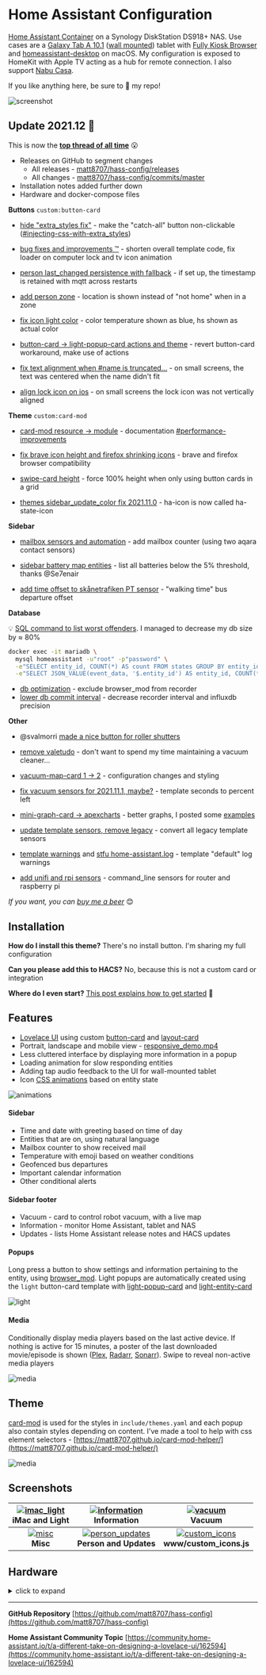 # Home Assistant Configuration

[Home Assistant Container](https://www.home-assistant.io/installation/#compare-installation-methods) on a Synology DiskStation DS918+ NAS. Use cases are a [Galaxy Tab A 10.1](https://www.samsung.com/us/mobile/tablets/galaxy-tab-a/galaxy-tab-a-10-1-2019-32gb-black-wi-fi-sm-t510nzkaxar/) ([wall mounted](https://www.durable.eu/information-and-presentation/tablet-holder/wall-mounted-tablet-holder/tablet-holder-wall.html)) tablet with [Fully Kiosk Browser](https://www.ozerov.de/fully-kiosk-browser/) and [homeassistant-desktop](https://github.com/mrvnklm/homeassistant-desktop) on macOS. My configuration is exposed to HomeKit with Apple TV acting as a hub for remote connection. I also support [Nabu Casa](https://www.nabucasa.com/).

If you like anything here, be sure to :star2: my repo!

![screenshot](https://raw.githubusercontent.com/matt8707/hass-config/master/www/img/screenshot.png)


## Update 2021.12 🎁

This is now the **[top thread of all time](https://community.home-assistant.io/top?period=all)** 😮

* Releases on GitHub to segment changes
  * All releases - [matt8707/hass-config/releases](https://github.com/matt8707/hass-config/releases)
  * All changes - [matt8707/hass-config/commits/master](https://github.com/matt8707/hass-config/commits/master)
* Installation notes added further down
* Hardware and docker-compose files


**Buttons** `custom:button-card`

* [hide "extra_styles fix"](https://github.com/matt8707/hass-config/commit/c560bded8288bcfbb15b1c019475efa8d81de3bf) - make the "catch-all" button non-clickable ([#injecting-css-with-extra_styles](https://github.com/custom-cards/button-card#injecting-css-with-extra_styles))

* [bug fixes and improvements ™](https://github.com/matt8707/hass-config/commit/f9a16d2b5781873b2191d74e3c475447b9d00fe0) - shorten overall template code, fix loader on computer lock and tv icon animation

* [person last_changed persistence with fallback](https://github.com/matt8707/hass-config/commit/9738395788e5ee66f40fc50b47a604713172171f) - if set up, the timestamp is retained with mqtt across restarts

* [add person zone](https://github.com/matt8707/hass-config/commit/9e8e53a52d820a9b5af49a0a1eb72ef1848f71a5) - location is shown instead of "not home" when in a zone

* [fix icon light color](https://github.com/matt8707/hass-config/commit/b0b5e624a213390ad889c7d2b89eae931e2218f5) - color temperature shown as blue, hs shown as actual color

* [button-card → light-popup-card actions and theme](https://github.com/matt8707/hass-config/commit/b87f6d243bcf79cc069f254fb01fc4a2e1b35b1c) - revert button-card workaround, make use of actions

* [fix text alignment when #name is truncated...](https://github.com/matt8707/hass-config/commit/661623655ac7ed4a1360c21e3181397ac684ba51) - on small screens, the text was centered when the name didn't fit

* [align lock icon on ios](https://github.com/matt8707/hass-config/commit/ad72f73886c279ca25a54a9b1e187eb5333b2ca7) - on small screens the lock icon was not vertically aligned


**Theme** `custom:card-mod`

* [card-mod resource → module](https://github.com/matt8707/hass-config/commit/a14d5447a908b5f2098bad94dc8017b27466e9bb) - documentation [#performance-improvements](https://github.com/thomasloven/lovelace-card-mod#performance-improvements)

* [fix brave icon height and firefox shrinking icons](https://github.com/matt8707/hass-config/commit/895ec555087dfc67b0671af391f8943c7ee38af2) - brave and firefox browser compatibility

* [swipe-card height](https://github.com/matt8707/hass-config/commit/f9ad21c8b0314781ee3d5fabc9684f08fe978a08) - force 100% height when only using button cards in a grid

* [themes sidebar_update_color fix 2021.11.0](https://github.com/matt8707/hass-config/commit/8be2e4ad321f578347377e5685697ee977ccfa70) - ha-icon is now called ha-state-icon


**Sidebar**
* [mailbox sensors and automation](https://github.com/matt8707/hass-config/commit/95b4797f681fb3768a629f8442dafe5645fc9f1c) - add mailbox counter (using two aqara contact sensors)

* [sidebar battery map entities](https://github.com/matt8707/hass-config/commit/d9c8710fcd261475b91a2601f6ef66c9ab3d73e8) - list all batteries below the 5% threshold, thanks @Se7enair

* [add time offset to skånetrafiken PT sensor](https://github.com/matt8707/hass-config/commit/af5284a08dfa8be7a448c593d82a3ce877dfc8f5) - "walking time" bus departure offset


**Database**

💡 [SQL command to list worst offenders](https://community.home-assistant.io/t/how-to-reduce-your-database-size-and-extend-the-life-of-your-sd-card/205299/24). I managed to decrease my db size by ≈ 80%

```bash
docker exec -it mariadb \
  mysql homeassistant -u"root" -p"password" \
  -e"SELECT entity_id, COUNT(*) AS count FROM states GROUP BY entity_id ORDER BY COUNT(*) DESC LIMIT 10;" \
  -e"SELECT JSON_VALUE(event_data, '$.entity_id') AS entity_id, COUNT(*) AS count FROM events WHERE JSON_VALUE(event_data, '$.entity_id') IS NOT NULL GROUP BY JSON_VALUE(event_data, '$.entity_id') ORDER BY COUNT(*) DESC LIMIT 10;"
```

* [db optimization](https://github.com/matt8707/hass-config/commit/b37bcd983f03a9fa18b8a099f3903e1bb497ffa3) - exclude browser_mod from recorder
* [lower db commit interval](https://github.com/matt8707/hass-config/commit/3d4a6e95e49c1f4c77f39a269f52eb8efa74edb2) - decrease recorder interval and influxdb precision


**Other**

* @svalmorri [made a nice button for roller shutters](https://community.home-assistant.io/t/a-different-take-on-designing-a-lovelace-ui/162594/2062)

* [remove valetudo](https://github.com/matt8707/hass-config/commit/2484e724f06b6e61b133c322dd0e7a14cfcd8e9b) - don't want to spend my time maintaining a vacuum cleaner...

* [vacuum-map-card 1 → 2](https://github.com/matt8707/hass-config/commit/d58b510a570a8e878fb47a5c0f6d662f1602187a) - configuration changes and styling

* [fix vacuum sensors for 2021.11.1, maybe?](https://github.com/matt8707/hass-config/commit/ac1c5c14e9db5ea00c9e88922cb10ca76e21d7da) - template seconds to percent left

* [mini-graph-card → apexcharts](https://github.com/matt8707/hass-config/commit/37156817c59e181451114c2531730b6e0fac088c) - better graphs, I posted some [examples](https://community.home-assistant.io/t/apexcharts-card-a-highly-customizable-graph-card/272877/1240)

* [update template sensors, remove legacy](https://github.com/matt8707/hass-config/commit/bdc4c9b135f51f6e4cad4916f3adb3a9f522709a) - convert all legacy template sensors

* [template warnings](https://github.com/matt8707/hass-config/commit/8b14c9cb13d9d225380111d892795defbe87f207) and [stfu home-assistant.log](https://github.com/matt8707/hass-config/commit/d2653664937600a199fc001b5e65488d7ffde88a) - template "default" log warnings

* [add unifi and rpi sensors](https://github.com/matt8707/hass-config/commit/fb76db22fa4dd03bb96f332a3e230c7e4841736a) - command_line sensors for router and raspberry pi


*If you want, you can [buy me a beer](https://www.buymeacoffee.com/matt8707)* :blush:


## Installation

**How do I install this theme?**
There's no install button. I'm sharing my full configuration

**Can you please add this to HACS?**
No, because this is not a custom card or integration

**Where do I even start?**
[This post explains how to get started](https://community.home-assistant.io/t/a-different-take-on-designing-a-lovelace-ui/162594/1717) :tada:


## Features

* [Lovelace UI](https://www.home-assistant.io/lovelace/) using custom [button-card](https://github.com/custom-cards/button-card) and [layout-card](https://github.com/thomasloven/lovelace-layout-card)
* Portrait, landscape and mobile view - [responsive_demo.mp4](https://user-images.githubusercontent.com/36163594/120789256-ad825000-c531-11eb-97c2-18904c48efdd.mp4)
* Less cluttered interface by displaying more information in a popup
* Loading animation for slow responding entities
* Adding tap audio feedback to the UI for wall-mounted tablet
* Icon [CSS animations](https://www.w3schools.com/css/css3_animations.asp) based on entity state

![animations](https://raw.githubusercontent.com/matt8707/hass-config/master/www/img/animations.gif)


#### Sidebar

* Time and date with greeting based on time of day
* Entities that are on, using natural language
* Mailbox counter to show received mail
* Temperature with emoji based on weather conditions
* Geofenced bus departures
* Important calendar information
* Other conditional alerts


#### Sidebar footer

* Vacuum - card to control robot vacuum, with a live map
* Information - monitor Home Assistant, tablet and NAS
* Updates - lists Home Assistant release notes and HACS updates

#### Popups

Long press a button to show settings and information pertaining to the entity, using [browser_mod](https://github.com/thomasloven/hass-browser_mod). Light popups are automatically created using the `light` button-card template with [light-popup-card](https://github.com/DBuit/light-popup-card) and [light-entity-card](https://github.com/ljmerza/light-entity-card)

![light](https://raw.githubusercontent.com/matt8707/hass-config/master/www/img/light.gif)


#### Media

Conditionally display media players based on the last active device. If nothing is active for 15 minutes, a poster of the last downloaded movie/episode is shown ([Plex](https://github.com/plexinc/pms-docker), [Radarr](https://github.com/Radarr/Radarr), [Sonarr](https://github.com/Sonarr/Sonarr)). Swipe to reveal non-active media players

![media](https://raw.githubusercontent.com/matt8707/hass-config/master/www/img/media.gif)


## Theme

[card-mod](https://github.com/thomasloven/lovelace-card-mod) is used for the styles in `include/themes.yaml` and each popup also contain styles depending on content.
I've made a tool to help with css element selectors - [https://matt8707.github.io/card-mod-helper/](https://matt8707.github.io/card-mod-helper/)

![media](https://raw.githubusercontent.com/matt8707/hass-config/master/www/img/cardmod_helper.png)


## Screenshots

| [![imac_light](https://raw.githubusercontent.com/matt8707/hass-config/master/www/img/info_light_2.png)](https://raw.githubusercontent.com/matt8707/hass-config/master/www/img/info_light_2.png)<br>iMac and Light | [![information](https://raw.githubusercontent.com/matt8707/hass-config/master/www/img/info_2.png)](https://raw.githubusercontent.com/matt8707/hass-config/master/www/img/info_2.png)<br>Information | [![vacuum](https://raw.githubusercontent.com/matt8707/hass-config/master/www/img/vacuum_2.png)](https://raw.githubusercontent.com/matt8707/hass-config/master/www/img/vacuum_2.png)<br>Vacuum |
|:---:|:---:|:---:|
| [![misc](https://raw.githubusercontent.com/matt8707/hass-config/master/www/img/misc_2.png)](https://raw.githubusercontent.com/matt8707/hass-config/master/www/img/misc_2.png)<br>**Misc** | [![person_updates](https://raw.githubusercontent.com/matt8707/hass-config/master/www/img/tracker_updates.png)](https://raw.githubusercontent.com/matt8707/hass-config/master/www/img/tracker_updates.png)<br>**Person and Updates** | [![custom_icons](https://raw.githubusercontent.com/matt8707/hass-config/master/www/img/custom_icons.png)](https://raw.githubusercontent.com/matt8707/hass-config/master/www/img/custom_icons.png)<br>**www/custom_icons.js** |


## Hardware

<details>
<summary>click to expand</summary>

| Vendor | Product | Integration | Description |
|---|---|---|---|
| Ubiquiti | UniFi Dream Machine | [unifi](https://www.home-assistant.io/integrations/unifi/) | Router, controller, switch and access point |
| Synology | DiskStation DS918+ | [synology_dsm](https://www.home-assistant.io/integrations/synology_dsm/) | 4x4TB NAS - [matt8707/docker-compose-dsm](https://github.com/matt8707/docker-compose-dsm) |
| Raspberry | Pi 3 Model B+ | [shell_command](https://www.home-assistant.io/integrations/shell_command/) | Bluetooth communication - [matt8707/docker-compose-rpi](https://github.com/matt8707/docker-compose-rpi) |
| Samsung | Galaxy Tab A SM-T510 | [custom](https://github.com/cgarwood/homeassistant-fullykiosk) | Wall mounted tablet in hallway by the front door |
| Philips | Hue | [hue](https://www.home-assistant.io/integrations/hue/) | Bridge, 15 bulbs, 3 motion sensors, 2 dimmer switches |
| Apple | iMac | [shell_command](https://www.home-assistant.io/integrations/shell_command/) | All-in-one desktop computer |
| SwitchBot | SwitchBot Bot | [custom](https://github.com/fphammerle/switchbot-mqtt) | Bluetooth device that mechanically turns on my computer |
| Xiaomi | Mi Roborock S50 | [xiaomi_miio](https://www.home-assistant.io/integrations/xiaomi_miio/) | Robot vacuum with lidar -  [xiaomi-cloud-map-extractor](https://github.com/PiotrMachowski/Home-Assistant-custom-components-Xiaomi-Cloud-Map-Extractor) |
| Broadlink | RM4 Pro, HTS2 cable | [broadlink](https://www.home-assistant.io/integrations/broadlink/) | Infrared transmitter for AC unit with temp/humidity sensor |
| Gosund | SP112 | [esphome](https://www.home-assistant.io/integrations/esphome/) | 3x tuya wifi plugs with power monitoring, flashed with ESPHome |
| Belkin | WeMo | [wemo](https://www.home-assistant.io/integrations/wemo/) | 2x wifi plugs and 1x motion sensor |
| Google | Nest Mini | [cast](https://www.home-assistant.io/integrations/cast/) | Not really used, Google sent me one |
| Deltaco | SH-P01 | [tuya](https://www.home-assistant.io/integrations/tuya/) | Cheap wifi plug for balcony LED lights |
| Phoscon | ConBee II | [custom](https://github.com/Koenkk/zigbee2mqtt) | Zigbee USB gateway using zigbee2mqtt |
| Xiaomi | Aqara MCCGQ11LM | [mqtt](https://www.home-assistant.io/integrations/mqtt/) | 3x zigbee door/window contact sensors |
| Apple | TV 4K | [apple_tv](https://www.home-assistant.io/integrations/apple_tv/) | 2x set-top-boxes that streams content from Plex |
| Sony | Bravia KDL-55W905A | [braviatv](https://www.home-assistant.io/integrations/braviatv/) | 2013 mid-range 55" 1080p 3D TV |
| Samsung | UE50RU6025KXXC | [custom](https://github.com/ollo69/ha-samsungtv-smart) | 2019 low-range 50" 4K HDR TV |
| Sony | PlayStation 5 | [custom](https://github.com/dhleong/playactor) | Game console - State, sleep and wake [#ps5 thread](https://community.home-assistant.io/t/playstation-5-command-line-sensor-help-command-failed-empty-json/256275/60) |
| Apple | iPhone X | [ios](https://www.home-assistant.io/integrations/ios/) | Home Assistant Companion App for iOS |

*Note: I do not recommend "Belkin WeMo" or "Deltaco SH-P01"*

</details>

---

**GitHub Repository**
[https://github.com/matt8707/hass-config](https://github.com/matt8707/hass-config)

**Home Assistant Community Topic**
[https://community.home-assistant.io/t/a-different-take-on-designing-a-lovelace-ui/162594](https://community.home-assistant.io/t/a-different-take-on-designing-a-lovelace-ui/162594)
